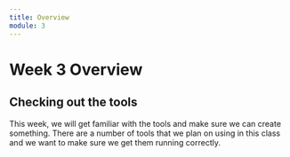 ```yaml
---
title: Overview
module: 3
---
```


# Week 3 Overview

## Checking out the tools

This week, we will get familiar with the tools and make sure we can create something.  There are a number of tools that we plan on using in this class and we want to make sure we get them running correctly.